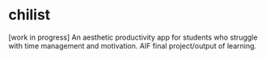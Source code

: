 # chilist
 [work in progress] An aesthetic productivity app for students who struggle with time management and motivation. AIF final project/output of learning.
